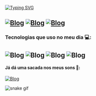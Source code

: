 [![Typing SVG](https://readme-typing-svg.herokuapp.com/?color=f3f6f4&size=25&center=false&vCenter=true&width=700&lines=Salve!,+meu+nome+é+Pedro+Lael;Tenho+23+anos!;Seja+Bem-vindo!+:%29)](https://git.io/typing-svg)

[![Blog](https://img.shields.io/badge/WhatsApp-25D366?style=for-the-badge&logo=whatsapp&logoColor=white)](https://wa.me/5581998818000)
[![Blog](https://img.shields.io/badge/Instagram-E4405F?style=for-the-badge&logo=instagram&logoColor=white)](https://instagram.com/lael.dsgn?igshid=OGQ5ZDc2ODk2ZA==)
[![Blog](https://img.shields.io/badge/LinkedIn-0077B5?style=for-the-badge&logo=linkedin&logoColor=white)](https://www.linkedin.com/in/pedro-lael-80a6ba1a6/)
---
### Tecnologias que uso no meu dia 💻:
![Blog](https://img.shields.io/badge/JavaScript-F7DF1E?style=for-the-badge&logo=javascript&logoColor=black)
![Blog](https://img.shields.io/badge/CSS-239120?&style=for-the-badge&logo=css3&logoColor=white)
![Blog](https://img.shields.io/badge/C%2B%2B-00599C?style=for-the-badge&logo=c%2B%2B&logoColor=white)
![Blog](https://img.shields.io/badge/HTML-239120?style=for-the-badge&logo=html5&logoColor=white)
---
#### Já dá uma sacada nos meus sons 🎵:
[![Blog](https://img.shields.io/badge/Spotify-1ED760?&style=for-the-badge&logo=spotify&logoColor=white)](https://open.spotify.com/intl-pt/artist/4hQd35H1Os8i7u7DuLFWcV?si=buJo2ZA6RV2aMWDWRP4YGQ)

![snake gif](https://github.com/pedrolaelbzr/pedrolaelbz/blob/output/github-contribution-grid-snake.gif)



